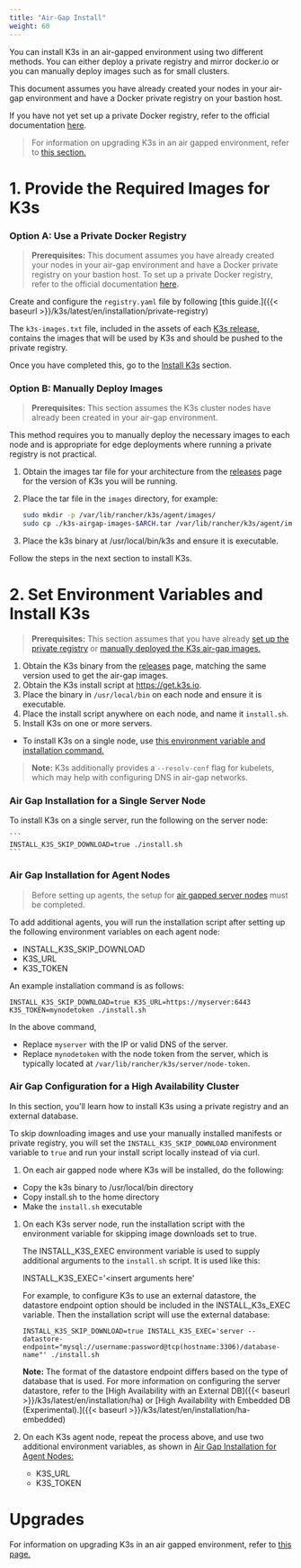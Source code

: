```yaml
---
title: "Air-Gap Install"
weight: 60
---
```


You can install K3s in an air-gapped environment using two different methods. You can either deploy a private registry and mirror docker.io or you can manually deploy images such as for small clusters.

This document assumes you have already created your nodes in your air-gap environment and have a Docker private registry on your bastion host.

If you have not yet set up a private Docker registry, refer to the official documentation [here](https://docs.docker.com/registry/deploying/#run-an-externally-accessible-registry).

  > For information on upgrading K3s in an air gapped environment, refer to [this section.](../upgrades)

# 1. Provide the Required Images for K3s

### Option A: Use a Private Docker Registry

> **Prerequisites:** This document assumes you have already created your nodes in your air-gap environment and have a Docker private registry on your bastion host. To set up a private Docker registry, refer to the official documentation [here](https://docs.docker.com/registry/deploying/#run-an-externally-accessible-registry).

Create and configure the `registry.yaml` file by following [this guide.]({{< baseurl >}}/k3s/latest/en/installation/private-registry)

The `k3s-images.txt` file, included in the assets of each [K3s release,](https://github.com/k3s-io/k3s/releases) contains the images that will be used by K3s and should be pushed to the private registry.

Once you have completed this, go to the [Install K3s](#install-k3s) section.

### Option B: Manually Deploy Images

> **Prerequisites:** This section assumes the K3s cluster nodes have already been created in your air-gap environment.

This method requires you to manually deploy the necessary images to each node and is appropriate for edge deployments where running a private registry is not practical.

1. Obtain the images tar file for your architecture from the [releases](https://github.com/rancher/k3s/releases) page for the version of K3s you will be running.
1. Place the tar file in the `images` directory, for example:

    ```sh
    sudo mkdir -p /var/lib/rancher/k3s/agent/images/
    sudo cp ./k3s-airgap-images-$ARCH.tar /var/lib/rancher/k3s/agent/images/
    ```

1. Place the k3s binary at /usr/local/bin/k3s and ensure it is executable.

Follow the steps in the next section to install K3s.

# 2. Set Environment Variables and Install K3s

> **Prerequisites:** This section assumes that you have already [set up the private registry](#option-a-use-a-private-docker-registry) or [manually deployed the K3s air-gap images.](#option-b-manually-deploy-images)

1. Obtain the K3s binary from the [releases](https://github.com/rancher/k3s/releases) page, matching the same version used to get the air-gap images.
1. Obtain the K3s install script at https://get.k3s.io.
1. Place the binary in `/usr/local/bin` on each node and ensure it is executable.
1. Place the install script anywhere on each node, and name it `install.sh`.
1. Install K3s on one or more servers.
  - To install K3s on a single node, use [this environment variable and installation command.](#air-gap-installation-for-a-single-server-node)

>**Note:** K3s additionally provides a `--resolv-conf` flag for kubelets, which may help with configuring DNS in air-gap networks.

### Air Gap Installation for a Single Server Node

To install K3s on a single server, run the following on the server node:

    ```
    INSTALL_K3S_SKIP_DOWNLOAD=true ./install.sh
    ```

### Air Gap Installation for Agent Nodes

> Before setting up agents, the setup for [air gapped server nodes](#air-gap-installation-for-server-nodes) must be completed.

To add additional agents, you will run the installation script after setting up the following environment variables on each agent node:

- INSTALL_K3S_SKIP_DOWNLOAD
- K3S_URL
- K3S_TOKEN

An example installation command is as follows:

```
INSTALL_K3S_SKIP_DOWNLOAD=true K3S_URL=https://myserver:6443 K3S_TOKEN=mynodetoken ./install.sh
```

In the above command,

- Replace `myserver` with the IP or valid DNS of the server.
- Replace `mynodetoken` with the node token from the server, which is typically located at `/var/lib/rancher/k3s/server/node-token`.

### Air Gap Configuration for a High Availability Cluster

In this section, you'll learn how to install K3s using a private registry and an external database.

To skip downloading images and use your manually installed manifests or private registry, you will set the `INSTALL_K3S_SKIP_DOWNLOAD` environment variable to `true` and run your install script locally instead of via curl.

1. On each air gapped node where K3s will be installed, do the following:
  - Copy the k3s binary to /usr/local/bin directory
  - Copy install.sh to the home directory
  - Make the `install.sh` executable
1. On each K3s server node, run the installation script with the environment variable for skipping image downloads set to true.

    The INSTALL_K3S_EXEC environment variable is used to supply additional arguments to the `install.sh` script. It is used like this:

    INSTALL_K3S_EXEC='<insert arguments here'

    For example, to configure K3s to use an external datastore, the datastore endpoint option should be included in the INSTALL_K3s_EXEC variable. Then the installation script will use the external database:

    ```
    INSTALL_K3S_SKIP_DOWNLOAD=true INSTALL_K3S_EXEC='server --datastore-endpoint="mysql://username:password@tcp(hostname:3306)/database-name"' ./install.sh
    ```

    **Note:** The format of the datastore endpoint differs based on the type of database that is used. For more information on configuring the server datastore, refer to the [High Availability with an External DB]({{< baseurl >}}/k3s/latest/en/installation/ha) or [High Availability with Embedded DB (Experimental).]({{< baseurl >}}/k3s/latest/en/installation/ha-embedded)
1. On each K3s agent node, repeat the process above, and use two additional environment variables, as shown in [Air Gap Installation for Agent Nodes:](#air-gap-installation-for-agent-nodes)

    - K3S_URL
    - K3S_TOKEN

# Upgrades

For information on upgrading K3s in an air gapped environment, refer to [this page.](../upgrades)
